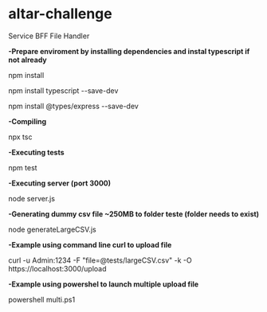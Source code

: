 # altar-challenge
Service BFF File Handler

**-Prepare enviroment by installing dependencies and instal typescript if not already**
  
  npm install
  
  npm install typescript --save-dev
  
  npm install @types/express --save-dev

**-Compiling**

  npx tsc

**-Executing tests**
  
  npm test

**-Executing server (port 3000)**
  
  node server.js

**-Generating dummy csv file ~250MB to folder teste (folder needs to exist)**
  
  node generateLargeCSV.js

**-Example using command line curl to upload file**
  
  curl -u Admin:1234 -F "file=@tests/largeCSV.csv" -k -O https://localhost:3000/upload

**-Example using powershel to launch multiple upload file**
  
  powershell multi.ps1
